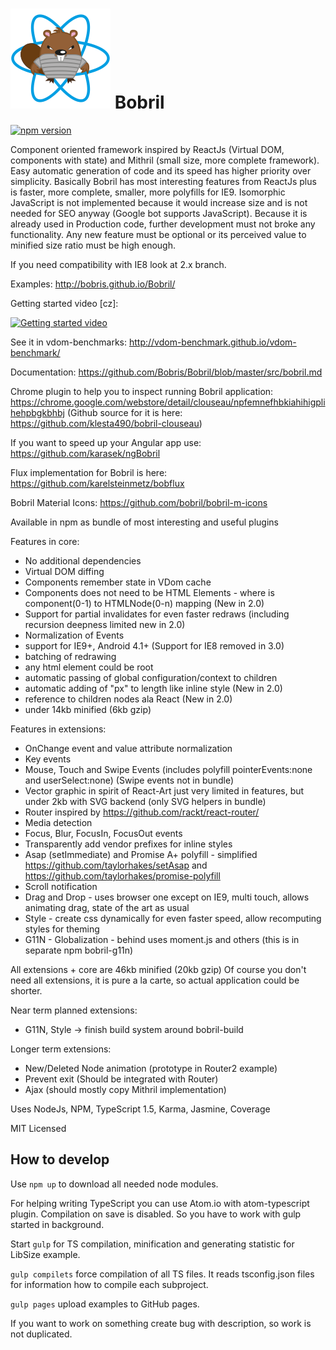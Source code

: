 ![Bobril Logo](https://raw.githubusercontent.com/Bobris/Bobril/master/logo.png)
Bobril
======

[![npm version](https://badge.fury.io/js/bobril.svg)](https://badge.fury.io/js/bobril)

Component oriented framework inspired by ReactJs (Virtual DOM, components with state) and Mithril (small size, more complete framework).
Easy automatic generation of code and its speed has higher priority over simplicity. Basically Bobril has most interesting features from ReactJs plus is faster, more complete, smaller, more polyfills for IE9. Isomorphic JavaScript is not implemented because it would increase size and is not needed for SEO anyway (Google bot supports JavaScript).
Because it is already used in Production code, further development must not broke any functionality. Any new feature must be optional or its perceived value to minified size ratio must be high enough.

If you need compatibility with IE8 look at 2.x branch.

Examples: http://bobris.github.io/Bobril/

Getting started video [cz]: 

[![Getting started video](http://img.youtube.com/vi/iU8_5aKHURM/default.jpg)](http://www.youtube.com/watch?v=iU8_5aKHURM)

See it in vdom-benchmarks: http://vdom-benchmark.github.io/vdom-benchmark/

Documentation: https://github.com/Bobris/Bobril/blob/master/src/bobril.md

Chrome plugin to help you to inspect running Bobril application: https://chrome.google.com/webstore/detail/clouseau/npfemnefhbkiahihigplihehpbgkbhbj
(Github source for it is here: https://github.com/klesta490/bobril-clouseau)

If you want to speed up your Angular app use: https://github.com/karasek/ngBobril

Flux implementation for Bobril is here: https://github.com/karelsteinmetz/bobflux

Bobril Material Icons: https://github.com/bobril/bobril-m-icons

Available in npm as bundle of most interesting and useful plugins

Features in core:
- No additional dependencies
- Virtual DOM diffing
- Components remember state in VDom cache
- Components does not need to be HTML Elements - where is component(0-1) to HTMLNode(0-n) mapping (New in 2.0)
- Support for partial invalidates for even faster redraws (including recursion deepness limited new in 2.0)
- Normalization of Events
- support for IE9+, Android 4.1+ (Support for IE8 removed in 3.0)
- batching of redrawing
- any html element could be root
- automatic passing of global configuration/context to children
- automatic adding of "px" to length like inline style (New in 2.0)
- reference to children nodes ala React (New in 2.0)
- under 14kb minified (6kb gzip)

Features in extensions:
- OnChange event and value attribute normalization
- Key events
- Mouse, Touch and Swipe Events (includes polyfill pointerEvents:none and userSelect:none) (Swipe events not in bundle)
- Vector graphic in spirit of React-Art just very limited in features, but under 2kb with SVG backend (only SVG helpers in bundle)
- Router inspired by https://github.com/rackt/react-router/
- Media detection
- Focus, Blur, FocusIn, FocusOut events
- Transparently add vendor prefixes for inline styles
- Asap (setImmediate) and Promise A+ polyfill - simplified https://github.com/taylorhakes/setAsap and https://github.com/taylorhakes/promise-polyfill
- Scroll notification
- Drag and Drop - uses browser one except on IE9, multi touch, allows animating drag, state of the art as usual
- Style - create css dynamically for even faster speed, allow recomputing styles for theming
- G11N - Globalization - behind uses moment.js and others (this is in separate npm bobril-g11n)

All extensions + core are 46kb minified (20kb gzip)
Of course you don't need all extensions, it is pure a la carte, so actual application could be shorter.

Near term planned extensions:
- G11N, Style -> finish build system around bobril-build

Longer term extensions:
- New/Deleted Node animation (prototype in Router2 example)
- Prevent exit (Should be integrated with Router)
- Ajax (should mostly copy Mithril implementation)

Uses NodeJs, NPM, TypeScript 1.5, Karma, Jasmine, Coverage

MIT Licensed


How to develop
--------------

Use `npm up` to download all needed node modules.

For helping writing TypeScript you can use Atom.io with atom-typescript plugin. Compilation on save is disabled. So you have to work with gulp started in background.

Start `gulp` for TS compilation, minification and generating statistic for LibSize example.

`gulp compilets` force compilation of all TS files. It reads tsconfig.json files for information how to compile each subproject.

`gulp pages` upload examples to GitHub pages.

If you want to work on something create bug with description, so work is not duplicated.
